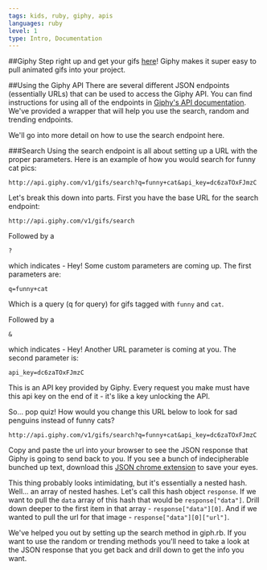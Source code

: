 ```yaml
---
tags: kids, ruby, giphy, apis
languages: ruby
level: 1
type: Intro, Documentation
---
```


##Giphy
Step right up and get your gifs [here](http://giphy.com/)! Giphy makes it super easy to pull animated gifs into your project.

##Using the Giphy API
There are several different JSON endpoints (essentially URLs) that can be used to access the Giphy API. You can find instructions for using all of the endpoints in [Giphy's API documentation](https://github.com/Giphy/GiphyAPI). We've provided a wrapper that will help you use the search, random and trending endpoints.

We'll go into more detail on how to use the search endpoint here.

###Search
Using the search endpoint is all about setting up a URL with the proper parameters. Here is an example of how you would search for funny cat pics:
```
http://api.giphy.com/v1/gifs/search?q=funny+cat&api_key=dc6zaTOxFJmzC
```

Let's break this down into parts. First you have the base URL for the search endpoint:

```
http://api.giphy.com/v1/gifs/search
```
Followed by a

`?`

which indicates - Hey! Some custom parameters are coming up. The first parameters are:

`q=funny+cat`

Which is a query (q for query) for gifs tagged with `funny` and `cat`.

Followed by a

`&`

which indicates - Hey! Another URL parameter is coming at you. The second parameter is:

`api_key=dc6zaTOxFJmzC`

This is an API key provided by Giphy. Every request you make must have this api key on the end of it - it's like a key unlocking the API.

So... pop quiz! How would you change this URL below to look for sad penguins instead of funny cats?

```
http://api.giphy.com/v1/gifs/search?q=funny+cat&api_key=dc6zaTOxFJmzC
```

Copy and paste the url into your browser to see the JSON response that Giphy is going to send back to you. If you see a bunch of indecipherable bunched up text, download this [JSON chrome extension](https://chrome.google.com/webstore/detail/jsonview/chklaanhfefbnpoihckbnefhakgolnmc?hl=en) to save your eyes.

This thing probably looks intimidating, but it's essentially a nested hash. Well... an array of nested hashes. Let's call this hash object `response`. If we want to pull the `data` array of this hash that would be `response["data"]`. Drill down deeper to the first item in that array - `response["data"][0]`. And if we wanted to pull the url for that image - `response["data"][0]["url"]`.

We've helped you out by setting up the search method in giph.rb. If you want to use the random or trending methods you'll need to take a look at the JSON response that you get back and drill down to get the info you want.





